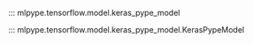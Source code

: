 ::: mlpype.tensorflow.model.keras_pype_model

::: mlpype.tensorflow.model.keras_pype_model.KerasPypeModel
